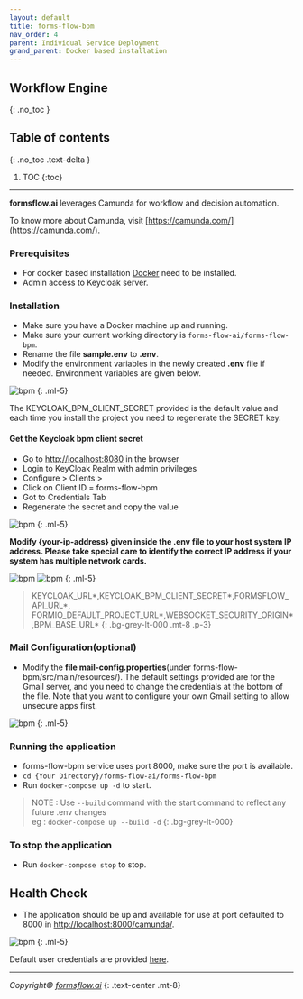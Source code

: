 ```yaml
---
layout: default
title: forms-flow-bpm
nav_order: 4
parent: Individual Service Deployment
grand_parent: Docker based installation
---
```


## Workflow Engine
{: .no_toc }

## Table of contents
{: .no_toc .text-delta }

1. TOC
{:toc}
 
---

**formsflow.ai** leverages Camunda for workflow and decision automation.

To know more about Camunda, visit [https://camunda.com/](https://camunda.com/).

### Prerequisites
- For docker based installation [Docker](https://www.docker.com/) need to be installed.
- Admin access to Keycloak server.

### Installation
- Make sure you have a Docker machine up and running.
- Make sure your current working directory is `forms-flow-ai/forms-flow-bpm`.
- Rename the file **sample.env** to **.env**.
- Modify the environment variables in the newly created **.env** file if needed. Environment variables are given below.  

![bpm](../../../assets//setup/bpm1.png)
{: .ml-5}    

The KEYCLOAK_BPM_CLIENT_SECRET provided is the default value and each time you install the project you need to regenerate the SECRET key.  

#### Get the Keycloak bpm client secret
- Go to [http://localhost:8080](http://localhost:8080/) in the browser
- Login to KeyCloak Realm with admin privileges
- Configure > Clients >
- Click on Client ID = forms-flow-bpm
- Got to Credentials Tab
- Regenerate the secret and copy the value  

![bpm](../../../assets//setup/bpm2.png)
{: .ml-5}     

**Modify {your-ip-address} given inside the .env file to your host system IP address. Please take special care to identify the correct IP address if your system has multiple network cards.**  

![bpm](../../../assets//setup/bpm3.png)
![bpm](../../../assets//setup/bpm4.png)
{: .ml-5}   

> KEYCLOAK_URL*,KEYCLOAK_BPM_CLIENT_SECRET*,FORMSFLOW_API_URL*, FORMIO_DEFAULT_PROJECT_URL*,WEBSOCKET_SECURITY_ORIGIN*,BPM_BASE_URL* 
{: .bg-grey-lt-000 .mt-8 .p-3}  

### Mail Configuration(optional)
- Modify the **file mail-config.properties**(under forms-flow-bpm/src/main/resources/). The default settings provided are for the Gmail server, and you need to change the credentials at the bottom of the file. Note that you want to configure your own Gmail setting to allow unsecure apps first.  

![bpm](../../../assets//setup/bpm5.png)
{: .ml-5}  

### Running the application
- forms-flow-bpm service uses port 8000, make sure the port is available.
- `cd {Your Directory}/forms-flow-ai/forms-flow-bpm`
- Run `docker-compose up -d` to start.  

> NOTE : Use `--build` command with the start command to reflect any future .env changes  
>eg : `docker-compose up --build -d`
{: .bg-grey-lt-000}   

### To stop the application
- Run `docker-compose stop` to stop.  

## Health Check
- The application should be up and available for use at port defaulted to 8000 in [http://localhost:8000/camunda/](http://localhost:8000/camunda/).  

![bpm](../../../assets//setup/bpm6.png)
{: .ml-5}    

Default user credentials are provided <a href="/forms-flow-installation-doc/Pages/Download_and_install/Download.html#formsflow-ai-user-credentials"  target="_blank" > here</a>.  


  --- 
*Copyright© [formsflow.ai](https://formsflow.ai/)*
{: .text-center .mt-8}

 